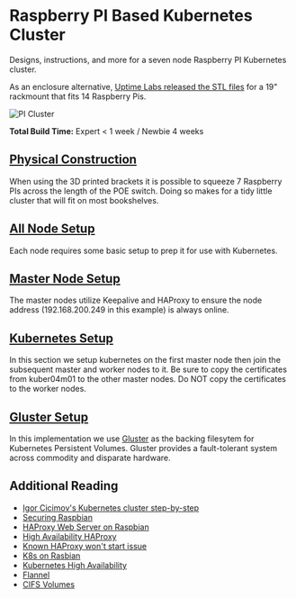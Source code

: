 # Raspberry PI Based Kubernetes Cluster

Designs, instructions, and more for a seven node Raspberry PI Kubernetes cluster.

As an enclosure alternative, [Uptime Labs released the STL files](https://uplab.pro/2020/12/raspberry-pi-server-mark-iii/) for a 19" rackmount that fits 14 Raspberry Pis.

![PI Cluster](https://i.imgur.com/z3KjNY4.jpg)

**Total Build Time:** Expert < 1 week / Newbie 4 weeks

## [Physical Construction](construction.md)

When using the 3D printed brackets it is possible to squeeze 7 Raspberry PIs across the length of the POE switch. Doing so makes for a tidy little cluster that will fit on most bookshelves.

## [All Node Setup](all-node-setup.md)

Each node requires some basic setup to prep it for use with Kubernetes.

## [Master Node Setup](master-node-setup.md)

The master nodes utilize Keepalive and HAProxy to ensure the node address (192.168.200.249 in this example) is always online. 

## [Kubernetes Setup](kubernetes-setup.md)

In this section we setup kubernetes on the first master node then join the subsequent master and worker nodes to it. Be sure to copy the certificates from kuber04m01 to the other master nodes. Do NOT copy the certificates to the worker nodes.

## [Gluster Setup](gluster-setup.md)

In this implementation we use [Gluster](https://gluster.org) as the backing filesytem for Kubernetes Persistent Volumes. Gluster provides a fault-tolerant system across commodity and disparate hardware.

## Additional Reading

- [Igor Cicimov's Kubernetes cluster step-by-step](https://icicimov.github.io/blog/kubernetes/Kubernetes-cluster-step-by-step/)
- [Securing Raspbian](https://www.raspberrypi.org/documentation/configuration/security.md)
- [HAProxy Web Server on Raspbian](http://gregtrowbridge.com/setting-up-a-multiple-raspberry-pi-web-server-part-5/)
- [High Availability HAProxy](https://www.digitalocean.com/community/tutorials/how-to-create-a-high-availability-haproxy-setup-with-corosync-pacemaker-and-floating-ips-on-ubuntu-14-04)
- [Known HAProxy won't start issue](https://discourse.haproxy.org/t/haproxy-wont-start-properly/1394)
- [K8s on Rasbian](https://github.com/teamserverless/k8s-on-raspbian/blob/master/GUIDE.md)
- [Kubernetes High Availability](https://kubernetes.io/docs/setup/production-environment/tools/kubeadm/high-availability/)
- [Flannel](https://blog.laputa.io/kubernetes-flannel-networking-6a1cb1f8ec7c)
- [CIFS Volumes](https://github.com/fstab/cifs)

